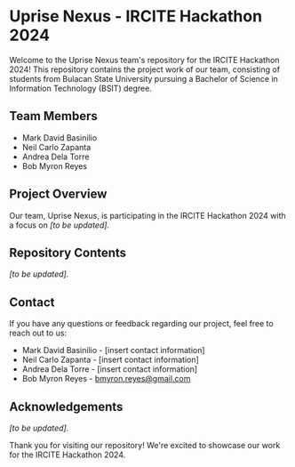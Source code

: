 # Uprise Nexus - IRCITE Hackathon 2024

Welcome to the Uprise Nexus team's repository for the IRCITE Hackathon 2024! This repository contains the project work of our team, consisting of students from Bulacan State University pursuing a Bachelor of Science in Information Technology (BSIT) degree. 

## Team Members
- Mark David Basinilio
- Neil Carlo Zapanta
- Andrea Dela Torre
- Bob Myron Reyes

## Project Overview
Our team, Uprise Nexus, is participating in the IRCITE Hackathon 2024 with a focus on _[to be updated]._

## Repository Contents
_[to be updated]._

## Contact
If you have any questions or feedback regarding our project, feel free to reach out to us:

- Mark David Basinilio - [insert contact information]
- Neil Carlo Zapanta - [insert contact information]
- Andrea Dela Torre - [insert contact information]
- Bob Myron Reyes - bmyron.reyes@gmail.com

## Acknowledgements
_[to be updated]._

Thank you for visiting our repository! We're excited to showcase our work for the IRCITE Hackathon 2024.
